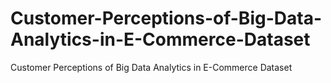 # Customer-Perceptions-of-Big-Data-Analytics-in-E-Commerce-Dataset
Customer Perceptions of Big Data Analytics in E-Commerce Dataset
